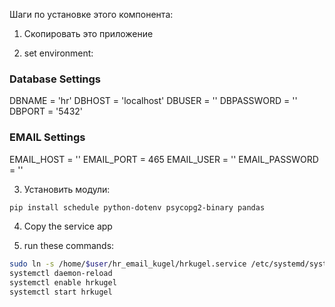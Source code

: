 Шаги по установке этого компонента:

1) Скопировать это приложение

2) set environment:

### Database Settings
DBNAME = 'hr'
DBHOST = 'localhost'
DBUSER = ''
DBPASSWORD = ''
DBPORT = '5432'


### EMAIL Settings

EMAIL_HOST = ''
EMAIL_PORT = 465
EMAIL_USER = ''
EMAIL_PASSWORD = ''

3) Установить модули:

```bash
pip install schedule python-dotenv psycopg2-binary pandas
```

4) Copy the service app

5) run these commands:

```bash
sudo ln -s /home/$user/hr_email_kugel/hrkugel.service /etc/systemd/system/hrkugel.service
systemctl daemon-reload
systemctl enable hrkugel
systemctl start hrkugel
```
